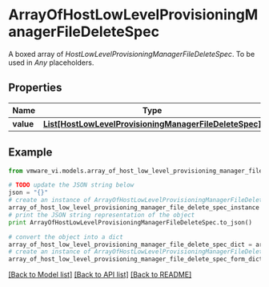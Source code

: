 # ArrayOfHostLowLevelProvisioningManagerFileDeleteSpec

A boxed array of *HostLowLevelProvisioningManagerFileDeleteSpec*. To be used in *Any* placeholders. 

## Properties
Name | Type | Description | Notes
------------ | ------------- | ------------- | -------------
**value** | [**List[HostLowLevelProvisioningManagerFileDeleteSpec]**](HostLowLevelProvisioningManagerFileDeleteSpec.md) |  | 

## Example

```python
from vmware_vi.models.array_of_host_low_level_provisioning_manager_file_delete_spec import ArrayOfHostLowLevelProvisioningManagerFileDeleteSpec

# TODO update the JSON string below
json = "{}"
# create an instance of ArrayOfHostLowLevelProvisioningManagerFileDeleteSpec from a JSON string
array_of_host_low_level_provisioning_manager_file_delete_spec_instance = ArrayOfHostLowLevelProvisioningManagerFileDeleteSpec.from_json(json)
# print the JSON string representation of the object
print ArrayOfHostLowLevelProvisioningManagerFileDeleteSpec.to_json()

# convert the object into a dict
array_of_host_low_level_provisioning_manager_file_delete_spec_dict = array_of_host_low_level_provisioning_manager_file_delete_spec_instance.to_dict()
# create an instance of ArrayOfHostLowLevelProvisioningManagerFileDeleteSpec from a dict
array_of_host_low_level_provisioning_manager_file_delete_spec_form_dict = array_of_host_low_level_provisioning_manager_file_delete_spec.from_dict(array_of_host_low_level_provisioning_manager_file_delete_spec_dict)
```
[[Back to Model list]](../README.md#documentation-for-models) [[Back to API list]](../README.md#documentation-for-api-endpoints) [[Back to README]](../README.md)


